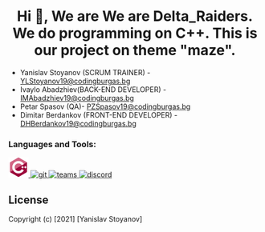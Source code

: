 


<h1 align="center">Hi 👋, We are We are Delta_Raiders. We do programming on C++. This is our project on theme "maze".</h1>

- Yanislav Stoyanov (SCRUM TRAINER) - YLStoyanov19@codingburgas.bg
- Ivaylo Abadzhiev(BACK-END DEVELOPER) - IMAbadzhiev19@codingburgas.bg
- Petar Spasov (QA)- PZSpasov19@codingburgas.bg
- Dimitar Berdankov (FRONT-END DEVELOPER) - DHBerdankov19@codingburgas.bg

<h3 align="left">Languages and Tools:</h3>
<p align="left"> <a href="https://www.w3schools.com/cpp/" target="_blank"> <img src="https://raw.githubusercontent.com/devicons/devicon/master/icons/cplusplus/cplusplus-original.svg" alt="cplusplus" width="40" height="40"/> </a> <a href="https://git-scm.com/" target="_blank"> <img src="https://www.vectorlogo.zone/logos/git-scm/git-scm-icon.svg" alt="git" width="40" height="40"/> </a><a href="https://git-scm.com/" target="_blank"> <img src="https://play-lh.googleusercontent.com/jKU64njy8urP89V1O63eJxMtvWjDGETPlHVIhDv9WZAYzsSxRWyWZkUlBJZj_HbkHA" alt="teams" width="40" height="40"/> </a> 
<a href="https://git-scm.com/" target="_blank"> <img src="https://play-lh.googleusercontent.com/0oO5sAneb9lJP6l8c6DH4aj6f85qNpplQVHmPmbbBxAukDnlO7DarDW0b-kEIHa8SQ" alt="discord" width="40" height="40"/> </a> 
</p>




## License

Copyright (c) [2021] [Yanislav Stoyanov]
